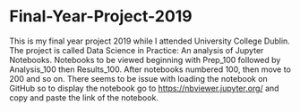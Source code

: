 # Final-Year-Project-2019
This is my final year project 2019 while I attended University College Dublin. The project is called Data Science in Practice: An analysis of Jupyter Notebooks.
Notebooks to be viewed beginning with Prep_100 followed by Analysis_100 then Results_100. After notebooks numbered 100, then move to 200 and so on. 
There seems to be issue with loading the notebook on GitHub so to display the notebook go to https://nbviewer.jupyter.org/ and copy and paste the link of the notebook.
